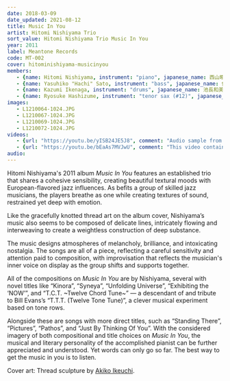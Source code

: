 ```yaml
---
date: 2018-03-09
date_updated: 2021-08-12
title: Music In You
artist: Hitomi Nishiyama Trio
sort_value: Hitomi Nishiyama Trio Music In You
year: 2011
label: Meantone Records
code: MT-002
cover: hitominishiyama-musicinyou
members:
   - {name: Hitomi Nishiyama, instrument: "piano", japanese_name: 西山瞳, url: "http://hitominishiyama.net"}
   - {name: Yasuhiko "Hachi" Sato, instrument: "bass", japanese_name: 佐藤“ハチ”恭彦, url: "https://twitter.com/hachi310"}
   - {name: Kazumi Ikenaga, instrument: "drums", japanese_name: 池長和美, url: "http://www.graphic-art.com/ikenaga/"}
   - {name: Ryosuke Hashizume, instrument: "tenor sax (#12)", japanese_name: 橋爪亮督, url: "http://www.ryohashizume.com/"}
images:
   - L1210064-1024.JPG
   - L1210067-1024.JPG
   - L1210069-1024.JPG
   - L1210072-1024.JPG
videos: 
   - {url: "https://youtu.be/yISB24JE5J8", comment: "Audio sample from track #4 “Unfolding Universe”, which was awarded third place in the jazz category of the International Songwriters Competition"}
   - {url: "https://youtu.be/bEaAs7MVJwU", comment: "This video contains samples of all the tracks on this album"}
audio:
---
```

Hitomi Nishiyama's 2011 album *Music In You* features an established trio that shares a cohesive sensibility, creating beautiful textural moods with European-flavored jazz influences. As befits a group of skilled jazz musicians, the players breathe as one while creating textures of sound, restrained yet deep with emotion.

Like the gracefully knotted thread art on the album cover, Nishiyama’s music also seems to be composed of delicate lines, intricately flowing and interweaving to create a weightless construction of deep substance.

The music designs atmospheres of melancholy, brilliance, and intoxicating nostalgia. The songs are all of a piece, reflecting a careful sensitivity and attention paid to composition, with improvisation that reflects the musician's inner voice on display as the group shifts and supports together.

All of the compositions on *Music In You* are by Nishiyama, several with novel titles like “Kinora”, “Syneya”, “Unfolding Universe”, “Exhibiting the ‘NOW’”, and “T.C.T. ~Twelve Chord Tune~” — a descendant of and tribute to Bill Evans’s “T.T.T. (Twelve Tone Tune)”, a clever musical experiment based on tone rows.

Alongside these are songs with more direct titles, such as “Standing There”, “Pictures”, “Pathos”, and “Just By Thinking Of You”. With the considered imagery of both compositional and title choices on *Music In You*, the musical and literary personality of the accomplished pianist can be further appreciated and understood. Yet words can only go so far. The best way to get the music in you is to listen.

Cover art: Thread sculpture by [Akiko Ikeuchi](http://akikoikeuchi.silk.to/).


